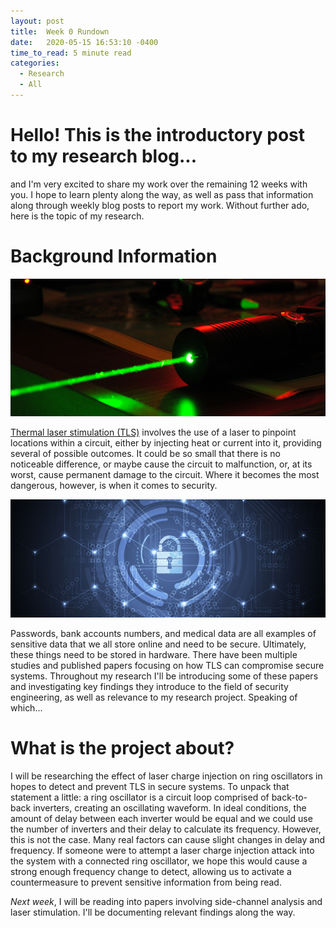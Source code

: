 ```yaml
---
layout: post
title:  Week 0 Rundown
date:   2020-05-15 16:53:10 -0400
time_to_read: 5 minute read
categories:
  - Research
  - All
---
```


# Hello! This is the introductory post to my research blog...

and I'm very excited to share my work over the remaining 12 weeks with you. I hope to learn plenty along the way, as well as pass that information along through weekly blog posts to report my work. Without further ado, here is the topic of my research.  

# Background Information

![Green-colored laser](/images/week_0/greenlaser.png)

[Thermal laser stimulation (TLS)][tls-wiki] involves the use of a laser to pinpoint locations within a circuit, either by injecting heat or current into it, providing several of possible outcomes. It could be so small that there is no noticeable difference, or maybe cause the circuit to malfunction, or, at its worst, cause permanent damage to the circuit. Where it becomes the most dangerous, however, is when it comes to security.  

![Security engineering keeps sensitive online data protected](/images/week_0/bluepadlock_cybersecurity.jpg)

Passwords, bank accounts numbers, and medical data are all examples of sensitive data that we all store online and need to be secure. Ultimately, these things need to be stored in hardware. There have been multiple studies and published papers focusing on how TLS can compromise secure systems. Throughout my research I'll be introducing some of these papers and investigating key findings they introduce to the field of security engineering, as well as relevance to my research project. Speaking of which...  

# What is the project about?

I will be researching the effect of laser charge injection on ring oscillators in hopes to detect and prevent TLS in secure systems. To unpack that statement a little: a ring oscillator is a circuit loop comprised of back-to-back inverters, creating an oscillating waveform. In ideal conditions, the amount of delay between each inverter would be equal and we could use the number of inverters and their delay to calculate its frequency. However, this is not the case. Many real factors can cause slight changes in delay and frequency. If someone were to attempt a laser charge injection attack into the system with a connected ring oscillator, we hope this would cause a strong enough frequency change to detect, allowing us to activate a countermeasure to prevent sensitive information from being read.  

*Next week*, I will be reading into papers involving side-channel analysis and laser stimulation. I'll be documenting relevant findings along the way.

[tls-wiki]: https://en.wikipedia.org/wiki/Thermal_laser_stimulation
